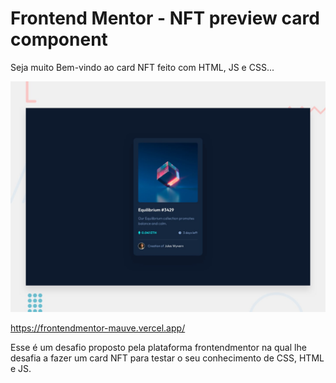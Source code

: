 # Frontend Mentor - NFT preview card component
Seja muito Bem-vindo ao card NFT feito com HTML, JS e CSS...


![Design preview for the NFT preview card component coding challenge](./design/desktop-preview.jpg)

https://frontendmentor-mauve.vercel.app/

Esse é um desafio proposto pela plataforma frontendmentor na qual lhe desafia a fazer um card NFT para testar o seu conhecimento de CSS, HTML e JS.
